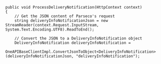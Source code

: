     public void ProcessDeliveryNotification(HttpContext context)
    {
		// Get the JSON content of Parseco's request 
		string deliveryInfoNotificationJson = new StreamReader(context.Request.InputStream, System.Text.Encoding.UTF8).ReadToEnd();
		
		// Convert the JSON to a DeliveryInfoNotification object
		DeliveryInfoNotification deliveryInfoNotification =
                OneAPIBaseClientImpl.ConvertJsonToObject<DeliveryInfoNotification>(deliveryInfoNotificationJson, "deliveryInfoNotification");
